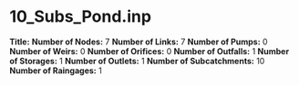 # 10_Subs_Pond.inp
**Title:** 
**Number of Nodes:** 7
**Number of Links:** 7
**Number of Pumps:** 0
**Number of Weirs:** 0
**Number of Orifices:** 0
**Number of Outfalls:** 1
**Number of Storages:** 1
**Number of Outlets:** 1
**Number of Subcatchments:** 10
**Number of Raingages:** 1
